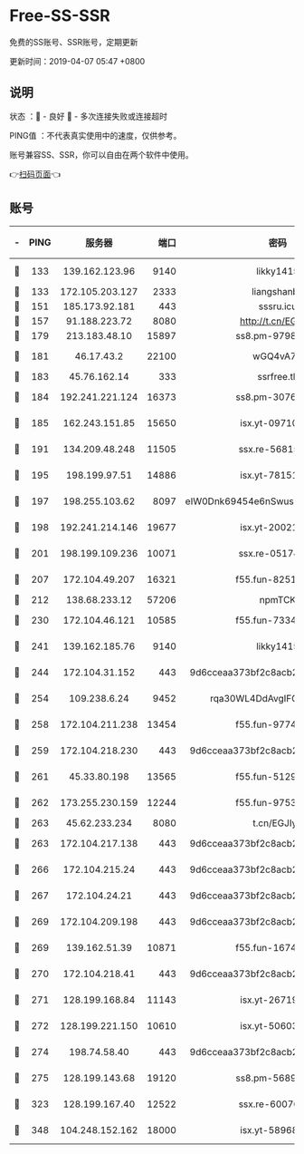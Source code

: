 # Free-SS-SSR

免费的SS账号、SSR账号，定期更新

更新时间：2019-04-07 05:47 +0800

## 说明

状态     ：🙂 - 良好 🙁 - 多次连接失败或连接超时

PING值   ：不代表真实使用中的速度，仅供参考。

账号兼容SS、SSR，你可以自由在两个软件中使用。

👉[扫码页面](https://liesauer.github.io/Free-SS-SSR/)👈

## 账号

|-|PING|服务器|端口|密码|加密方式|区域|
|:----:|:----:|:-----:|-----:|:----:|:----:|:----:|
|🙂|133|139.162.123.96|9140|likky1415|aes-256-cfb|JP|
|🙂|133|172.105.203.127|2333|liangshanbo|chacha20|JP|
|🙂|151|185.173.92.181|443|sssru.icu|rc4-md5|RU|
|🙂|157|91.188.223.72|8080|http://t.cn/EGJIyrl|rc4-md5|RU|
|🙂|179|213.183.48.10|15897|ss8.pm-97980704|rc4-md5|RU|
|🙂|181|46.17.43.2|22100|wGQ4vA7D|aes-256-gcm|RU|
|🙂|183|45.76.162.14|333|ssrfree.tk|rc4|SG|
|🙂|184|192.241.221.124|16373|ss8.pm-30761179|aes-256-cfb|US|
|🙂|185|162.243.151.85|15650|isx.yt-09710733|aes-256-cfb|US|
|🙂|191|134.209.48.248|11505|ssx.re-56815619|aes-256-cfb|US|
|🙂|195|198.199.97.51|14886|isx.yt-78151527|aes-256-cfb|US|
|🙂|197|198.255.103.62|8097|eIW0Dnk69454e6nSwuspv9DmS201tQ0D|aes-256-cfb|US|
|🙂|198|192.241.214.146|19677|isx.yt-20021602|aes-256-cfb|US|
|🙂|201|198.199.109.236|10071|ssx.re-05174264|aes-256-cfb|US|
|🙂|207|172.104.49.207|16321|f55.fun-82511518|aes-256-cfb|SG|
|🙂|212|138.68.233.12|57206|npmTCK|rc4-md5|US|
|🙂|230|172.104.46.121|10585|f55.fun-73340973|aes-256-cfb|SG|
|🙂|241|139.162.185.76|9140|likky1415|aes-256-cfb|DE|
|🙂|244|172.104.31.152|443|9d6cceaa373bf2c8acb22e60b6a58be6|aes-256-cfb|US|
|🙂|254|109.238.6.24|9452|rqa30WL4DdAvgIFG6Fs3znzTa|aes-256-cfb|FR|
|🙂|258|172.104.211.238|13454|f55.fun-97748450|aes-256-cfb|US|
|🙂|259|172.104.218.230|443|9d6cceaa373bf2c8acb22e60b6a58be6|aes-256-cfb|US|
|🙂|261|45.33.80.198|13565|f55.fun-51293077|aes-256-cfb|US|
|🙂|262|173.255.230.159|12244|f55.fun-97535983|aes-256-cfb|US|
|🙂|263|45.62.233.234|8080|t.cn/EGJIyrl|rc4-md5|CA|
|🙂|263|172.104.217.138|443|9d6cceaa373bf2c8acb22e60b6a58be6|aes-256-cfb|US|
|🙂|266|172.104.215.24|443|9d6cceaa373bf2c8acb22e60b6a58be6|aes-256-cfb|US|
|🙂|267|172.104.24.21|443|9d6cceaa373bf2c8acb22e60b6a58be6|aes-256-cfb|US|
|🙂|269|172.104.209.198|443|9d6cceaa373bf2c8acb22e60b6a58be6|aes-256-cfb|US|
|🙂|269|139.162.51.39|10871|f55.fun-16741898|aes-256-cfb|SG|
|🙂|270|172.104.218.41|443|9d6cceaa373bf2c8acb22e60b6a58be6|aes-256-cfb|US|
|🙂|271|128.199.168.84|11143|isx.yt-26719747|aes-256-cfb|SG|
|🙂|272|128.199.221.150|10610|isx.yt-50603205|aes-256-cfb|SG|
|🙂|274|198.74.58.40|443|9d6cceaa373bf2c8acb22e60b6a58be6|aes-256-cfb|US|
|🙂|275|128.199.143.68|19120|ss8.pm-56891899|aes-256-cfb|SG|
|🙂|323|128.199.167.40|12522|ssx.re-60076852|aes-256-cfb|SG|
|🙂|348|104.248.152.162|18000|isx.yt-58968188|aes-256-cfb|SG|
